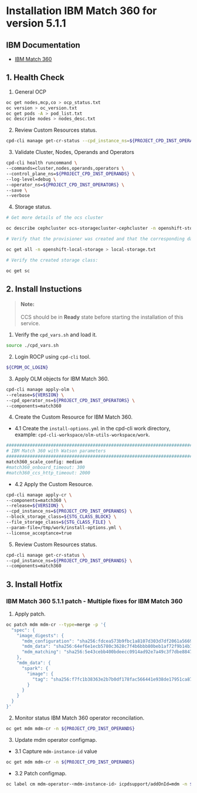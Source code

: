 # Installation IBM Match 360 for version 5.1.1

## IBM Documentation
* [IBM Match 360](https://www.ibm.com/docs/en/software-hub/5.1.x?topic=services-match-360)

## 1. Health Check

1. General OCP

```bash
oc get nodes,mcp,co > ocp_status.txt
oc version > oc_version.txt
oc get pods -A > pod_list.txt
oc describe nodes > nodes_desc.txt
```

2. Review Custom Resources status.

```bash
cpd-cli manage get-cr-status --cpd_instance_ns=${PROJECT_CPD_INST_OPERANDS} > cr_status.txt
```

3. Validate Cluster, Nodes, Operands and Operators

```bash
cpd-cli health runcommand \
--commands=cluster,nodes,operands,operators \
--control_plane_ns=${PROJECT_CPD_INST_OPERANDS} \
--log-level=debug \
--operator_ns=${PROJECT_CPD_INST_OPERATORS} \
--save \
--verbose
```

4. Storage status.

```bash
# Get more details of the ocs cluster

oc describe cephcluster ocs-storagecluster-cephcluster -n openshift-storage > odf-status.txt

# Verify that the provisioner was created and that the corresponding daemon sets were created by:

oc get all -n openshift-local-storage > local-storage.txt

# Verify the created storage class:

oc get sc
```

## 2. Install Instuctions

> #### Note:
> CCS should be in **Ready** state before starting the installation of this service.


1. Verify the `cpd_vars.sh` and load it.

```bash
source ./cpd_vars.sh
```

2. Login ROCP using `cpd-cli` tool.

```bash
${CPDM_OC_LOGIN}
```

3. Apply OLM objects for IBM Match 360.

```bash
cpd-cli manage apply-olm \
--release=${VERSION} \
--cpd_operator_ns=${PROJECT_CPD_INST_OPERATORS} \
--components=match360
```

4. Create the Custom Resource for IBM Match 360.

* 4.1 Create the `install-options.yml` in the cpd-cli work directory, example: `cpd-cli-workspace/olm-utils-workspace/work`.

```bash
################################################################################
# IBM Match 360 with Watson parameters
################################################################################
match360_scale_config: medium
#match360_onboard_timeout: 300
#match360_ccs_http_timeout: 2000
```

* 4.2 Apply the Custom Resource.

```bash
cpd-cli manage apply-cr \
--components=match360 \
--release=${VERSION} \
--cpd_instance_ns=${PROJECT_CPD_INST_OPERANDS} \
--block_storage_class=${STG_CLASS_BLOCK} \
--file_storage_class=${STG_CLASS_FILE} \
--param-file=/tmp/work/install-options.yml \
--license_acceptance=true
```

5. Review Custom Resources status.

```bash
cpd-cli manage get-cr-status \
--cpd_instance_ns=${PROJECT_CPD_INST_OPERANDS} \
--components=match360
```

## 3. Install Hotfix

### IBM Match 360 5.1.1 patch - Multiple fixes for IBM Match 360
1. Apply patch.

```bash
oc patch mdm mdm-cr --type=merge -p '{
  "spec": {
    "image_digests": {
      "mdm_configuration": "sha256:fdcea573b9fbc1a8107d303d7df2061a566990461ef880b33c5af2f3c33e6c8d",
      "mdm_data": "sha256:64ef6e1ecb5780c3628c7f4b6bbb80beb1af72f9b14b10bf9a34da079256078c",
      "mdm_matching": "sha256:5e43cebb400bdeecc0914ad92e7a49c3f7dbe8847535feaa1506f264baa62dac"
    },
    "mdm_data": {
      "spark": {
        "image": {
          "tag": "sha256:f7fc1b38363e2b7b0df178fac566441e938de17951ca87412bf335d9aec00eed"
        }
      }
    }
  }
}'
```

2. Monitor status IBM Match 360 operator reconcilation.

```bash
oc get mdm mdm-cr -n ${PROJECT_CPD_INST_OPERANDS}
```

3.  Update mdm operator configmap.

- 3.1 Capture `mdm-instance-id` value

```bash
oc get mdm mdm-cr -n ${PROJECT_CPD_INST_OPERANDS}
```

- 3.2 Patch configmap.

```bash
oc label cm mdm-operator-<mdm-instance-id> icpdsupport/addOnId=mdm -n ${PROJECT_CPD_INST_OPERANDS}
```

<!-- ### IBM Match 360 5.1.1 - Delete/Reject flow fails with error Draft Version doesn't exist

1. Apply patch.

```bash
oc patch mdm mdm-cr --type=merge -p '{"spec":{"mdm_model":{"image": "tag":"sha256:a064f7491263488133beb496b4c09e2796d6cf155ed4efb70185ca6035dfbfed"}}}}' -n ${PROJECT_CPD_INSTANCE}
```

2. Monitor status IBM Match 360 operator reconcilation.

```bash
oc get mdm mdm-cr -n ${PROJECT_CPD_INST_OPERANDS}
``` -->